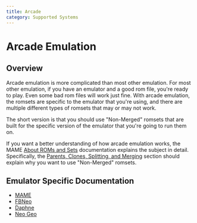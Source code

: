 ```yaml
---
title: Arcade
category: Supported Systems
---
```


# Arcade Emulation

## Overview

Arcade emulation is more complicated than most other emulation. For most other emulation, if you have an emulator and a good rom file, you're ready to play. Even some bad rom files will work just fine. With arcade emulation, the romsets are specific to the emulator that you're using, and there are multiple different types of romsets that may or may not work.

The short version is that you should use "Non-Merged" romsets that are built for the specific version of the emulator that you're going to run them on.

If you want a better understanding of how arcade emulation works, the MAME [About ROMs and Sets](https://docs.mamedev.org/usingmame/aboutromsets.html) documentation explains the subject in detail. Specifically, the [Parents, Clones, Splitting, and Merging](https://docs.mamedev.org/usingmame/aboutromsets.html#parents-clones-splitting-and-merging) section should explain why you want to use "Non-Merged" romsets.
  
## Emulator Specific Documentation

- [MAME](System-MAME)
- [FBNeo](System-FBNeo)
- [Daphne](System-Daphne)
- [Neo Geo](System-Neo-Geo)